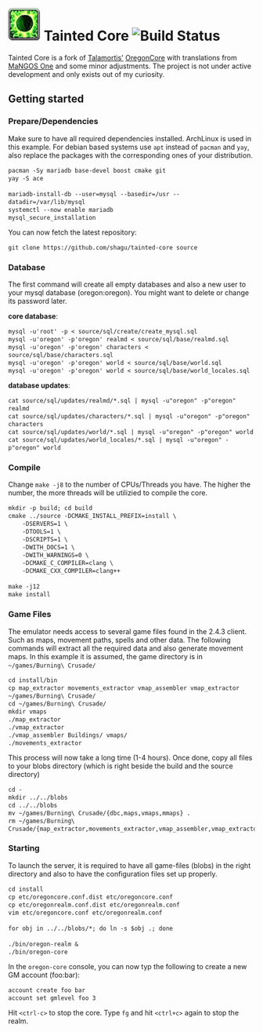 # ![icon](img/logo.png) Tainted Core ![Build Status](https://github.com/shagu/tainted-core/actions/workflows/oregoncore.yml/badge.svg)

Tainted Core is a fork of [Talamortis'](https://github.com/talamortis) [OregonCore](https://github.com/talamortis/OregonCore) with translations from [MaNGOS One](https://github.com/MangosExtras/MangosOne_Localised) and some minor adjustments. The project is not under active development and only exists out of my curiosity.

## Getting started

### Prepare/Dependencies
Make sure to have all required dependencies installed. ArchLinux is used in this example.
For debian based systems use `apt` instead of `pacman` and `yay`, also replace the packages
with the corresponding ones of your distribution.

    pacman -Sy mariadb base-devel boost cmake git
    yay -S ace

    mariadb-install-db --user=mysql --basedir=/usr --datadir=/var/lib/mysql
    systemctl --now enable mariadb
    mysql_secure_installation

You can now fetch the latest repository:

    git clone https://github.com/shagu/tainted-core source

### Database
The first command will create all empty databases and also a new user
to your mysql database (oregon:oregon). You might want to delete or
change its password later.

**core database**:

    mysql -u'root' -p < source/sql/create/create_mysql.sql
    mysql -u'oregon' -p'oregon' realmd < source/sql/base/realmd.sql
    mysql -u'oregon' -p'oregon' characters < source/sql/base/characters.sql
    mysql -u'oregon' -p'oregon' world < source/sql/base/world.sql
    mysql -u'oregon' -p'oregon' world < source/sql/base/world_locales.sql

**database updates**:

    cat source/sql/updates/realmd/*.sql | mysql -u"oregon" -p"oregon" realmd
    cat source/sql/updates/characters/*.sql | mysql -u"oregon" -p"oregon" characters
    cat source/sql/updates/world/*.sql | mysql -u"oregon" -p"oregon" world
    cat source/sql/updates/world_locales/*.sql | mysql -u"oregon" -p"oregon" world

### Compile
Change `make -j8` to the number of CPUs/Threads you have. The higher the number,
the more threads will be utilizied to compile the core.

    mkdir -p build; cd build
    cmake ../source -DCMAKE_INSTALL_PREFIX=install \
        -DSERVERS=1 \
        -DTOOLS=1 \
        -DSCRIPTS=1 \
        -DWITH_DOCS=1 \
        -DWITH_WARNINGS=0 \
        -DCMAKE_C_COMPILER=clang \
        -DCMAKE_CXX_COMPILER=clang++

    make -j12
    make install

### Game Files
The emulator needs access to several game files found in the 2.4.3 client.
Such as maps, movement paths, spells and other data. The following commands
will extract all the required data and also generate movement maps. In this example
it is assumed, the game directory is in `~/games/Burning\ Crusade/`

    cd install/bin
    cp map_extractor movements_extractor vmap_assembler vmap_extractor ~/games/Burning\ Crusade/
    cd ~/games/Burning\ Crusade/
    mkdir vmaps
    ./map_extractor
    ./vmap_extractor
    ./vmap_assembler Buildings/ vmaps/
    ./movements_extractor

This process will now take a long time (1-4 hours). Once done, copy all files to
your blobs directory (which is right beside the build and the source directory)

    cd -
    mkdir ../../blobs
    cd ../../blobs
    mv ~/games/Burning\ Crusade/{dbc,maps,vmaps,mmaps} .
    rm ~/games/Burning\ Crusade/{map_extractor,movements_extractor,vmap_assembler,vmap_extractor}

### Starting
To launch the server, it is required to have all game-files (blobs) in the right
directory and also to have the configuration files set up properly.

    cd install
    cp etc/oregoncore.conf.dist etc/oregoncore.conf
    cp etc/oregonrealm.conf.dist etc/oregonrealm.conf
    vim etc/oregoncore.conf etc/oregonrealm.conf

    for obj in ../../blobs/*; do ln -s $obj .; done

    ./bin/oregon-realm &
    ./bin/oregon-core

In the `oregon-core` console, you can now typ the following to create a new GM account (foo:bar):

    account create foo bar
    account set gmlevel foo 3

Hit `<ctrl-c>` to stop the core. Type `fg` and hit `<ctrl+c>` again to stop the realm.
